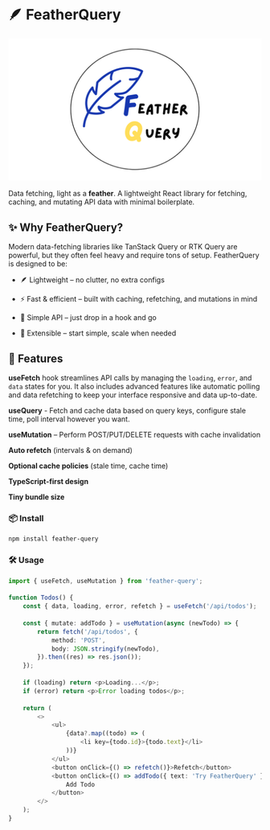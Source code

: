 # 🪶 FeatherQuery

![logo](assets/mainLogoWithBgTr.png)

Data fetching, light as a **feather**.
A lightweight React library for fetching, caching, and mutating API data with minimal boilerplate.

## ✨ Why FeatherQuery?

Modern data-fetching libraries like TanStack Query or RTK Query are powerful, but they often feel heavy and require tons of setup. FeatherQuery is designed to be:

-   🪶 Lightweight – no clutter, no extra configs

-   ⚡ Fast & efficient – built with caching, refetching, and mutations in mind

-   🎯 Simple API – just drop in a hook and go

-   🔧 Extensible – start simple, scale when needed

## 🚀 Features

**useFetch** hook streamlines API calls by managing the `loading`, `error`, and `data` states for you. It also includes advanced features like automatic polling and data refetching to keep your interface responsive and data up-to-date.

**useQuery** - Fetch and cache data based on query keys, configure stale time, poll interval however you want.

**useMutation** – Perform POST/PUT/DELETE requests with cache invalidation

**Auto refetch** (intervals & on demand)

**Optional cache policies** (stale time, cache time)

**TypeScript-first design**

**Tiny bundle size**

### 📦 Install

```bash
npm install feather-query
```

### 🛠 Usage

```ts
import { useFetch, useMutation } from 'feather-query';

function Todos() {
    const { data, loading, error, refetch } = useFetch('/api/todos');

    const { mutate: addTodo } = useMutation(async (newTodo) => {
        return fetch('/api/todos', {
            method: 'POST',
            body: JSON.stringify(newTodo),
        }).then((res) => res.json());
    });

    if (loading) return <p>Loading...</p>;
    if (error) return <p>Error loading todos</p>;

    return (
        <>
            <ul>
                {data?.map((todo) => (
                    <li key={todo.id}>{todo.text}</li>
                ))}
            </ul>
            <button onClick={() => refetch()}>Refetch</button>
            <button onClick={() => addTodo({ text: 'Try FeatherQuery' })}>
                Add Todo
            </button>
        </>
    );
}
```
